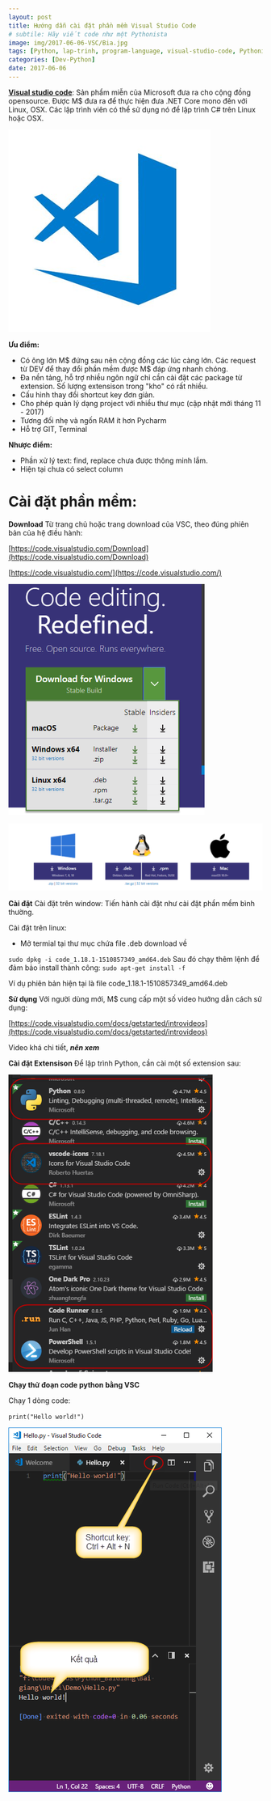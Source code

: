 ```yaml
---
layout: post
title: Hướng dẫn cài đặt phần mềm Visual Studio Code
# subtile: Hãy viết code như một Pythonista
image: img/2017-06-06-VSC/Bia.jpg
tags: [Python, lap-trinh, program-language, visual-studio-code, Pythonista]
categories: [Dev-Python]
date: 2017-06-06
---
```



**[Visual studio code](https://code.visualstudio.com/)**: Sản phẩm miễn của Microsoft đưa ra cho cộng đồng opensource. Được M$ đưa ra để thực hiện đưa .NET Core mono đến với Linux, OSX. Các lập trình viên có thể sử dụng nó để lập trình C# trên Linux hoặc OSX.

![VisualStudioCode](/img/2017-06-06-VSC/Bia.jpg)


**Ưu điểm:**
- Có ông lớn M$ đứng sau nên cộng đồng các lúc càng lớn. Các request từ DEV để thay đổi phần mềm được M$ đáp ứng nhanh chóng.
- Đa nền tảng, hỗ trợ nhiều ngôn ngữ chỉ cần cài đặt các package từ extension. Số lượng extensison trong "kho" có rất nhiều. 
- Cấu hình thay đổi shortcut key đơn giản.
- Cho phép quản lý dạng project với nhiều thư mục (cập nhật mới tháng 11 - 2017)
- Tương đối nhẹ và ngốn RAM ít hơn Pycharm
- Hỗ trợ GIT, Terminal

**Nhược điểm:**
- Phần xử lý text: find, replace chưa được thông minh lắm.
- Hiện tại chưa có select column 


# Cài đặt phần mềm:
**Download** Từ trang chủ hoặc trang download của VSC, theo đúng phiên bản của hệ điều hành: 

[https://code.visualstudio.com/Download](https://code.visualstudio.com/Download)

[https://code.visualstudio.com/](https://code.visualstudio.com/)

![VisualStudioCode](/img/2017-06-06-VSC/VSC1.png)

![VisualStudioCode](/img/2017-06-06-VSC/VSC2.png)


**Cài đặt**
Cài đặt trên window: Tiến hành cài đặt như cài đặt phần mềm bình thường.

Cài đặt trên linux:
- Mở termial tại thư mục chứa file .deb download về


`
sudo dpkg -i code_1.18.1-1510857349_amd64.deb
`
Sau đó chạy thêm lệnh để đảm bảo install thành công: 
`
sudo apt-get install -f
`


Ví dụ phiên bản hiện tại là file code_1.18.1-1510857349_amd64.deb

**Sử dụng**
Với người dùng mới, M$ cung cấp một số video hướng dẫn cách sử dụng:

[https://code.visualstudio.com/docs/getstarted/introvideos](https://code.visualstudio.com/docs/getstarted/introvideos)

Video khá chi tiết, _**nên xem**_

**Cài đặt Extensison**
Để lập trình Python, cần cài một số extension sau:

![VisualStudioCode](/img/2017-06-06-VSC/VSC3.png)

**Chạy thử đoạn code python bằng VSC**

Chạy 1 dòng code:

`
print("Hello world!")
`

![VisualStudioCode](/img/2017-06-06-VSC/VSC4.png)
